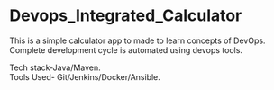 # Devops_Integrated_Calculator

This is a simple calculator app to made to learn concepts of DevOps. <br />
Complete development cycle is automated using devops tools. <br />

Tech stack-Java/Maven. <br />
Tools Used-  Git/Jenkins/Docker/Ansible. <br />

